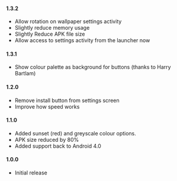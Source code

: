 #### 1.3.2

- Allow rotation on wallpaper settings activity
- Slightly reduce memory usage
- Slightly Reduce APK file size
- Allow access to settings activity from the launcher now

#### 1.3.1

- Show colour palette as background for buttons (thanks to Harry Bartlam)

#### 1.2.0

- Remove install button from settings screen
- Improve how speed works

#### 1.1.0

- Added sunset (red) and greyscale colour options.
- APK size reduced by 80%
- Added support back to Android 4.0

#### 1.0.0

- Initial release